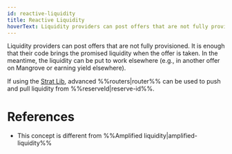 ```yaml
---
id: reactive-liquidity
title: Reactive Liquidity
hoverText: Liquidity providers can post offers that are not fully provisioned. It is enough that their code brings the promised liquidity at match-time. In the meantime, it can be put to work.
---
```


Liquidity providers can post offers that are not fully provisioned. It is enough that their code brings the promised liquidity when the offer is taken. In the meantime, the liquidity can be put to work elsewhere (e.g., in another offer on Mangrove or earning yield elsewhere). 

If using the [Strat Lib](../strat-lib/README.md), advanced %%routers|router%% can be used to push and pull liquidity from %%reserveId|reserve-id%%.

# References
* This concept is different from %%Amplified liquidity|amplified-liquidity%%